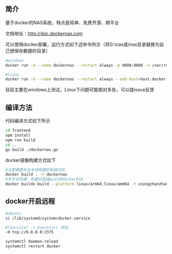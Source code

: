 ## 简介
基于docker的NAS系统，特点是简单、免费开源、跨平台

文档地址：http://doc.dockernas.com

可以使用docker部署，运行方式如下述命令所示（将G:\nas或/nas目录替换为自己想保存数据的目录）
```sh
#windows
docker run -d --name dockernas --restart always -p 8080:8080 -v /var/run/docker.sock:/var/run/docker.sock -v G:\nas:/home/dockernas/data xiongzhanzhang/dockernas

#linux 
docker run -d --name dockernas --restart always --add-host=host.docker.internal:host-gateway -p 8080:8080 -v /var/run/docker.sock:/var/run/docker.sock -v /nas:/home/dockernas/data xiongzhanzhang/dockernas
```

目前主要在windows上测试，Linux下问题可能相对多些，可以提issue反馈

## 编译方法
代码编译方式如下所示
```sh
cd frontend 
npm install
npm run build
cd ..
go build ./dockernas.go
```
docker镜像构建方式如下
```sh
#注意需要先在本地构建好前端代码
docker build . -t dockernas
#多平台构建，构建后直接push到dockerhub
docker buildx build --platform linux/arm64,linux/amd64 -t xiongzhanzhang/dockernas:latest . --push
```

## docker开启远程
```sh
#ubuntu
vi /lib/systemd/system/docker.service

#[Service] -> ExecStart 添加
-H tcp://0.0.0.0:2375

systemctl daemon-reload 
systemctl restart docker
```
